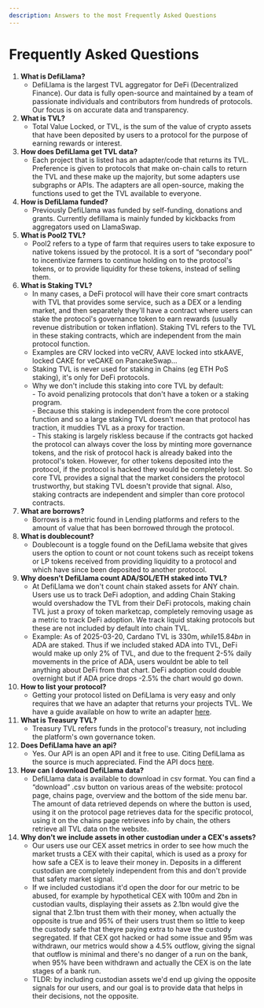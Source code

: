 ```yaml
---
description: Answers to the most Frequently Asked Questions
---
```


# Frequently Asked Questions

1. **What is DefiLlama?**
   * DefiLlama is the largest TVL aggregator for DeFi (Decentralized Finance). Our data is fully open-source and maintained by a team of passionate individuals and contributors from hundreds of protocols. Our focus is on accurate data and transparency.
2. **What is TVL?**
   * Total Value Locked, or TVL, is the sum of the value of crypto assets that have been deposited by users to a protocol for the purpose of earning rewards or interest.
3. **How does DefiLlama get TVL data?**
   * Each project that is listed has an adapter/code that returns its TVL. Preference is given to protocols that make on-chain calls to return the TVL and these make up the majority, but some adapters use subgraphs or APIs. The adapters are all open-source, making the functions used to get the TVL available to everyone.
4. **How is DefiLlama funded?**
   * Previously DefiLlama was funded by self-funding, donations and grants. Currently defillama is mainly funded by kickbacks from aggregators used on LlamaSwap.
5. **What is Pool2 TVL?**
   * Pool2 refers to a type of farm that requires users to take exposure to native tokens issued by the protocol. It is a sort of “secondary pool” to incentivize farmers to continue holding on to the protocol's tokens, or to provide liquidity for these tokens, instead of selling them.
6. **What is Staking TVL?**
   * In many cases, a DeFi protocol will have their core smart contracts with TVL that provides some service, such as a DEX or a lending market, and then separately they'll have a contract where users can stake the protocol's governance token to earn rewards (usually revenue distribution or token inflation). Staking TVL refers to the TVL in these staking contracts, which are independent from the main protocol function.
   * Examples are CRV locked into veCRV, AAVE locked into stkAAVE, locked CAKE for veCAKE on PancakeSwap...
   * Staking TVL is never used for staking in Chains (eg ETH PoS staking), it's only for DeFi protocols.
   * Why we don't include this staking into core TVL by default:\
     \- To avoid penalizing protocols that don't have a token or a staking program.\
     \- Because this staking is independent from the core protocol function and so a large staking TVL doesn't mean that protocol has traction, it muddies TVL as a proxy for traction.\
     \- This staking is largely riskless because if the contracts got hacked the protocol can always cover the loss by minting more governance tokens, and the risk of protocol hack is already baked into the protocol's token. However, for other tokens deposited into the protocol, if the protocol is hacked they would be completely lost. So core TVL provides a signal that the market considers the protocol trustworthy, but staking TVL doesn't provide that signal. Also, staking contracts are independent and simpler than core protocol contracts.
7. **What are borrows?**
   * Borrows is a metric found in Lending platforms and refers to the amount of value that has been borrowed through the protocol.
8. **What is doublecount?**
   * Doublecount is a toggle found on the DefiLlama website that gives users the option to count or not count tokens such as receipt tokens or LP tokens received from providing liquidity to a protocol and which have since been deposited to another protocol.
9. **Why doesn't DefiLlama count ADA/SOL/ETH staked into TVL?**
   * At DefiLlama we don't count chain staked assets for ANY chain. Users use us to track DeFi adoption, and adding Chain Staking would overshadow the TVL from their DeFi protocols, making chain TVL just a proxy of token marketcap, completely removing usage as a metric to track DeFi adoption. We track liquid staking protocols but these are not included by default into chain TVL.
   * Example: As of 2025-03-20, Cardano TVL is 330m$, while 15.84bn$ in ADA are staked. Thus if we included staked ADA into TVL, DeFi would make up only 2% of TVL, and due to the frequent 2-5% daily movements in the price of ADA, users wouldnt be able to tell anything about DeFi from that chart. DeFi adoption could double overnight but if ADA price drops -2.5% the chart would go down.
10. **How to list your protocol?**
    * Getting your protocol listed on DefiLlama is very easy and only requires that we have an adapter that returns your projects TVL. We have a guide available on how to write an adapter [here](https://docs.llama.fi/list-your-project/submit-a-project).
11. **What is Treasury TVL?**
    * Treasury TVL refers funds in the protocol's treasury, not including the platform's own governance token.
12. **Does DefiLlama have an api?**
    * Yes. Our API is an open API and it free to use. Citing DefiLlama as the source is much appreciated. Find the API docs [here](https://defillama.com/docs/api).
13. **How can I download DefiLlama data?**
    * DefiLlama data is available to download in csv format. You can find a “download” .csv button on various areas of the website: protocol page, chains page, overview and the bottom of the side menu bar. The amount of data retrieved depends on where the button is used, using it on the protocol page retrieves data for the specific protocol, using it on the chains page retrieves info by chain, the others retrieve all TVL data on the website.
14. **Why don't we include assets in other custodian under a CEX's assets?**
    * Our users use our CEX asset metrics in order to see how much the market trusts a CEX with their capital, which is used as a proxy for how safe a CEX is to leave their money in. Deposits in a different custodian are completely independent from this and don't provide that safety market signal.
    * If we included custodians it'd open the door for our metric to be abused, for example by hypothetical CEX with 100m and 2bn in custodian vaults, displaying their assets as 2.1bn would give the signal that 2.1bn trust them with their money, when actually the opposite is true and 95% of their users trust them so little to keep the custody safe that theyre paying extra to have the custody segregated. If that CEX got hacked or had some issue and 95m was withdrawn, our metrics would show a 4.5% outflow, giving the signal that outflow is minimal and there's no danger of a run on the bank, when 95% have been withdrawn and actually the CEX is on the late stages of a bank run.
    * TLDR: by including custodian assets we'd end up giving the opposite signals for our users, and our goal is to provide data that helps in their decisions, not the opposite.
